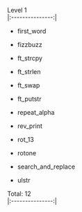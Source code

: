 Level 1           
|:---------------:|

- first_word

- fizzbuzz      

- ft_strcpy     

- ft_strlen       

- ft_swap           

- ft_putstr         

- repeat_alpha      

- rev_print         

- rot_13            

- rotone            

- search_and_replace

- ulstr             

Total: 12         
|:---------------:|
